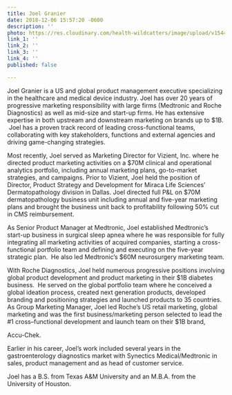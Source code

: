 ```yaml
---
title: Joel Granier
date: 2018-12-06 15:57:20 -0600
description: ''
photo: https://res.cloudinary.com/health-wildcatters/image/upload/v1544133464/image.png
link_1: ''
link_2: ''
link_3: ''
link_4: ''
published: false

---
```

Joel Granier is a US and global product management executive specializing in the healthcare and medical device industry. Joel has over 20 years of progressive marketing responsibility with large firms (Medtronic and Roche Diagnostics) as well as mid-size and start-up firms. He has extensive expertise in both upstream and downstream marketing on brands up to $1B.  Joel has a proven track record of leading cross-functional teams, collaborating with key stakeholders, functions and external agencies and driving game-changing strategies.

 

Most recently, Joel served as Marketing Director for Vizient, Inc. where he directed product marketing activities on a $70M clinical and operational analytics portfolio, including annual marketing plans, go-to-market strategies, and campaigns. Prior to Vizient, Joel held the position of Director, Product Strategy and Development for Miraca Life Sciences’ Dermatopathology division in Dallas. Joel directed full P&L on $70M dermatopathology business unit including annual and five-year marketing plans and brought the business unit back to profitability following 50% cut in CMS reimbursement. 

 

As Senior Product Manager at Medtronic, Joel established Medtronic’s start-up business in surgical sleep apnea where he was responsible for fully integrating all marketing activities of acquired companies, starting a cross-functional portfolio team and defining and executing on the five-year strategic plan.  He also led Medtronic’s $60M neurosurgery marketing team.

 

With Roche Diagnostics, Joel held numerous progressive positions involving global product development and product marketing in their $1B diabetes business.  He served on the global portfolio team where he conceived a global ideation process, created next generation products, developed branding and positioning strategies and launched products to 35 countries. As Group Marketing Manager, Joel led Roche’s US retail marketing, global marketing and was the first business/marketing person selected to lead the #1 cross–functional development and launch team on their $1B brand, 

Accu-Chek. 

 

Earlier in his career, Joel’s work included several years in the gastroenterology diagnostics market with Synectics Medical/Medtronic in sales, product management and as head of customer service. 

 

Joel has a B.S. from Texas A&M University and an M.B.A. from the University of Houston.